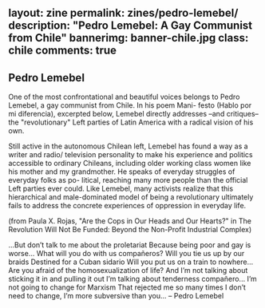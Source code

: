 layout: zine
permalink: zines/pedro-lemebel/
description: "Pedro Lemebel: A Gay Communist from Chile"
bannerimg: banner-chile.jpg
class: chile
comments: true
---

<h2>Pedro Lemebel</h2>

One of the most confrontational and beautiful voices belongs to Pedro Lemebel, a gay communist from Chile. In his poem Mani- festo (Hablo por mi diferencia), excerpted below, Lemebel directly addresses –and critiques– the "revolutionary" Left parties of Latin America with a radical vision of his own. 

Still active in the autonomous Chilean left, Lemebel has found a way as a writer and radio/ television personality to make his experience and politics accessible to ordinary Chileans, including older working class women like his mother and my grandmother. He speaks of everyday struggles of everyday folks as po- litical, reaching many more people than the official Left parties ever could. Like Lemebel, many activists realize that this hierarchical and male-dominated model of being a revolutionary ultimately fails to address the concrete experiences of oppression in everyday life. 

(from Paula X. Rojas, "Are the Cops in Our Heads and Our Hearts?" in The Revolution Will Not Be Funded: Beyond the Non-Profit Industrial Complex)

...But don’t talk to me about the proletariat
Because being poor and gay is worse...
What will you do with us compañeros?
Will you tie us up by our braids
Destined for a Cuban sidario
Will you put us on a train to nowhere...
Are you afraid of the homosexualization
of life?
And I’m not talking about sticking it in and
pulling it out
I’m talking about tenderness compañero...
I’m not going to change for Marxism
That rejected me so many times
I don’t need to change, I’m more subversive
than you...
– Pedro Lemebel